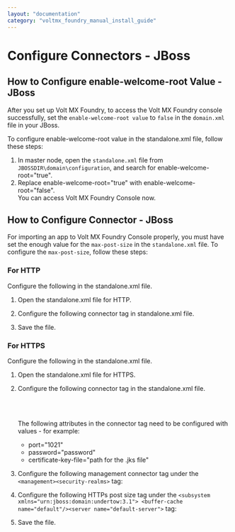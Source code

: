 ```yaml
---
layout: "documentation"
category: "voltmx_foundry_manual_install_guide"
---
```

                            

Configure Connectors - JBoss
============================

How to Configure enable-welcome-root Value - JBoss
--------------------------------------------------

After you set up Volt MX Foundry, to access the Volt MX Foundry console successfully, set the `enable-welcome-root value` to `false` in the `domain.xml` file in your JBoss.

To configure enable-welcome-root value in the standalone.xml file, follow these steps:

1.  In master node, open the `standalone.xml` file from `JBOSSDIR\domain\configuration`, and search for enable-welcome-root="true".
2.  Replace enable-welcome-root="true" with enable-welcome-root="false".  
    You can access Volt MX Foundry Console now.

How to Configure Connector - JBoss
----------------------------------

For importing an app to Volt MX Foundry Console properly, you must have set the enough value for the `max-post-size` in the `standalone.xml` file. To configure the `max-post-size`, follow these steps:

### For HTTP

Configure the following in the standalone.xml file.

1.  Open the standalone.xml file for HTTP.
2.  Configure the following connector tag in standalone.xml file.
    
    <connector name="http" protocol="HTTP/1.1" scheme="http" socket-binding="http"/>  
    <http-listener name="default" max-post-size="262144000" socket-binding="http" redirect-socket="https"/>
    
3.  Save the file.

### For HTTPS

Configure the following in the standalone.xml file.

1.  Open the standalone.xml file for HTTPS.
2.  Configure the following connector tag in the standalone.xml file.
    
    <connector name="http" protocol="HTTP/1.1" scheme="http" socket-binding="http" redirect-port="<HTTPS\_PORT>"/> <connector name="HTTPS" protocol="HTTP/1.1" scheme="https" socket-binding="https" secure="true">  
    <ssl name="https" password="<KEYSTORE\_PASS>" certificate-key-file="<KEYSTORE\_FILE>" protocol="TLSv1,TLSv1.1,TLSv1.2"/>  
    </connector>
    
    The following attributes in the connector tag need to be configured with values - for example:
    
    *   port="1021"
    *   password="password"
    *   certificate-key-file="path for the .jks file"
3.  Configure the following management connector tag under the `<management><security-realms>` tag:
    
    <security-realm name="WebSocketRealm"> <server-identities> <ssl> <keystore path="certs/voltmxwild-2017.jks" relative-to="jboss.server.config.dir" keystore-password="<KEYSTORE\_PASS>"/> </ssl> </server-identities> </security-realm>
    
4.  Configure the following HTTPs post size tag under the `<subsystem xmlns="urn:jboss:domain:undertow:3.1"> <buffer-cache name="default"/><server name="default-server">` tag:
    
    <http-listener name="default" max-post-size="262144000" socket-binding="http" redirect-socket="https"/> <https-listener name="https" max-post-size="262144000" security-realm="WebSocketRealm" socket-binding="https"/>
    
5.  Save the file.
